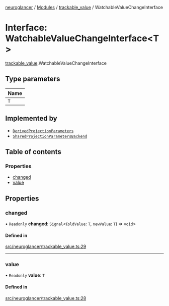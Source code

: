 [neuroglancer](../README.md) / [Modules](../modules.md) / [trackable\_value](../modules/trackable_value.md) / WatchableValueChangeInterface

# Interface: WatchableValueChangeInterface<T\>

[trackable_value](../modules/trackable_value.md).WatchableValueChangeInterface

## Type parameters

| Name |
| :------ |
| `T` |

## Implemented by

- [`DerivedProjectionParameters`](../classes/renderlayer.DerivedProjectionParameters.md)
- [`SharedProjectionParametersBackend`](../classes/render_layer_backend.SharedProjectionParametersBackend.md)

## Table of contents

### Properties

- [changed](trackable_value.WatchableValueChangeInterface.md#changed)
- [value](trackable_value.WatchableValueChangeInterface.md#value)

## Properties

### changed

• `Readonly` **changed**: `Signal`<(`oldValue`: `T`, `newValue`: `T`) => `void`\>

#### Defined in

[src/neuroglancer/trackable_value.ts:29](https://github.com/ActiveBrainAtlas2/neuroglancer/blob/958d23e0/src/neuroglancer/trackable_value.ts#L29)

___

### value

• `Readonly` **value**: `T`

#### Defined in

[src/neuroglancer/trackable_value.ts:28](https://github.com/ActiveBrainAtlas2/neuroglancer/blob/958d23e0/src/neuroglancer/trackable_value.ts#L28)

